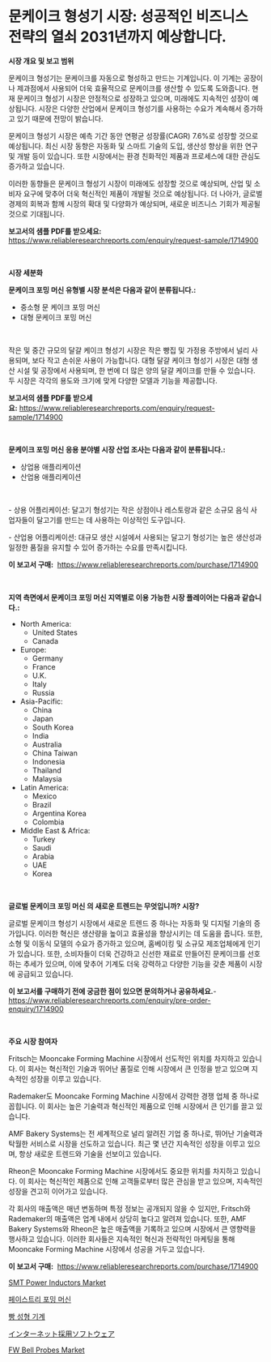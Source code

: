 <p><h1>문케이크 형성기 시장: 성공적인 비즈니스 전략의 열쇠 2031년까지 예상합니다.</h1></p><p><strong>시장 개요 및 보고 범위</strong></p>
<p><p>문케이크 형성기는 문케이크를 자동으로 형성하고 만드는 기계입니다. 이 기계는 공장이나 제과점에서 사용되어 더욱 효율적으로 문케이크를 생산할 수 있도록 도와줍니다. 현재 문케이크 형성기 시장은 안정적으로 성장하고 있으며, 미래에도 지속적인 성장이 예상됩니다. 시장은 다양한 산업에서 문케이크 형성기를 사용하는 수요가 계속해서 증가하고 있기 때문에 전망이 밝습니다.</p><p>문케이크 형성기 시장은 예측 기간 동안 연평균 성장률(CAGR) 7.6%로 성장할 것으로 예상됩니다. 최신 시장 동향은 자동화 및 스마트 기술의 도입, 생산성 향상을 위한 연구 및 개발 등이 있습니다. 또한 시장에서는 환경 친화적인 제품과 프로세스에 대한 관심도 증가하고 있습니다.</p><p>이러한 동향들은 문케이크 형성기 시장이 미래에도 성장할 것으로 예상되며, 산업 및 소비자 요구에 맞추어 더욱 혁신적인 제품이 개발될 것으로 예상됩니다. 더 나아가, 글로벌 경제의 회복과 함께 시장의 확대 및 다양화가 예상되며, 새로운 비즈니스 기회가 제공될 것으로 기대됩니다.</p></p>
<p><strong>보고서의 샘플 PDF를 받으세요:</strong> <a href="https://www.reliableresearchreports.com/enquiry/request-sample/1714900">https://www.reliableresearchreports.com/enquiry/request-sample/1714900</a></p>
<p>&nbsp;</p>
<p><strong>시장 세분화</strong></p>
<p><strong>문케이크 포밍 머신 유형별 시장 분석은 다음과 같이 분류됩니다.:</strong></p>
<p><ul><li>중소형 문 케이크 포밍 머신</li><li>대형 문케이크 포밍 머신</li></ul></p>
<p>&nbsp;</p>
<p><p>작은 및 중간 규모의 달걀 케이크 형성기 시장은 작은 빵집 및 가정용 주방에서 널리 사용되며, 보다 작고 손쉬운 사용이 가능합니다. 대형 달걀 케이크 형성기 시장은 대형 생산 시설 및 공장에서 사용되며, 한 번에 더 많은 양의 달걀 케이크를 만들 수 있습니다. 두 시장은 각각의 용도와 크기에 맞게 다양한 모델과 기능을 제공합니다.</p></p>
<p><strong>보고서의 샘플 PDF를 받으세요:</strong>&nbsp;<a href="https://www.reliableresearchreports.com/enquiry/request-sample/1714900">https://www.reliableresearchreports.com/enquiry/request-sample/1714900</a></p>
<p>&nbsp;</p>
<p><strong> 문케이크 포밍 머신 응용 분야별 시장 산업 조사는 다음과 같이 분류됩니다.:</strong></p>
<p><ul><li>상업용 애플리케이션</li><li>산업용 애플리케이션</li></ul></p>
<p>&nbsp;</p>
<p><p>- 상용 어플리케이션: 달고기 형성기는 작은 상점이나 레스토랑과 같은 소규모 음식 사업자들이 달고기를 만드는 데 사용하는 이상적인 도구입니다.</p><p>- 산업용 어플리케이션: 대규모 생산 시설에서 사용되는 달고기 형성기는 높은 생산성과 일정한 품질을 유지할 수 있어 증가하는 수요를 만족시킵니다.</p></p>
<p><strong>이 보고서 구매:</strong>&nbsp; <a href="https://www.reliableresearchreports.com/purchase/1714900">https://www.reliableresearchreports.com/purchase/1714900</a></p>
<p>&nbsp;</p>
<p><strong>지역 측면에서 문케이크 포밍 머신 지역별로 이용 가능한 시장 플레이어는 다음과 같습니다.:</strong></p>
<p><ul>
    <li>
        North America:
        <ul>
            <li>United States</li>
            <li>Canada</li>
        </ul>
    </li>
    <li>
        Europe:
        <ul>
            <li>Germany</li>
            <li>France</li>
            <li>U.K.</li>
            <li>Italy</li>
            <li>Russia</li>
        </ul>
    </li>
    <li>
        Asia-Pacific:
        <ul>
            <li>China</li>
            <li>Japan</li>
            <li>South Korea</li>
            <li>India</li>
            <li>Australia</li>
            <li>China Taiwan</li>
            <li>Indonesia</li>
            <li>Thailand</li>
            <li>Malaysia</li>
        </ul>
    </li>
    <li>
        Latin America:
        <ul>
            <li>Mexico</li>
            <li>Brazil</li>
            <li>Argentina Korea</li>
            <li>Colombia</li>
        </ul>
    </li>
    <li>
        Middle East & Africa:
        <ul>
            <li>Turkey</li>
            <li>Saudi</li>
            <li>Arabia</li>
            <li>UAE</li>
            <li>Korea</li>
        </ul>
    </li>
    </ul></p>
<p>&nbsp;</p>
<p><strong>글로벌 문케이크 포밍 머신 의 새로운 트렌드는 무엇입니까? 시장?</strong></p>
<p><p>글로벌 문케이크 형성기 시장에서 새로운 트렌드 중 하나는 자동화 및 디지털 기술의 증가입니다. 이러한 혁신은 생산량을 높이고 효율성을 향상시키는 데 도움을 줍니다. 또한, 소형 및 이동식 모델의 수요가 증가하고 있으며, 홈베이킹 및 소규모 제조업체에게 인기가 있습니다. 또한, 소비자들이 더욱 건강하고 신선한 재료로 만들어진 문케이크를 선호하는 추세가 있으며, 이에 맞추어 기계도 더욱 강력하고 다양한 기능을 갖춘 제품이 시장에 공급되고 있습니다.</p></p>
<p><strong>이 보고서를 구매하기 전에 궁금한 점이 있으면 문의하거나 공유하세요.</strong>- <a href="https://www.reliableresearchreports.com/enquiry/pre-order-enquiry/1714900">https://www.reliableresearchreports.com/enquiry/pre-order-enquiry/1714900</a></p>
<p>&nbsp;</p>
<p><strong>주요 시장 참여자</strong></p>
<p><p>Fritsch는 Mooncake Forming Machine 시장에서 선도적인 위치를 차지하고 있습니다. 이 회사는 혁신적인 기술과 뛰어난 품질로 인해 시장에서 큰 인정을 받고 있으며 지속적인 성장을 이루고 있습니다.</p><p>Rademaker도 Mooncake Forming Machine 시장에서 강력한 경쟁 업체 중 하나로 꼽힙니다. 이 회사는 높은 기술력과 혁신적인 제품으로 인해 시장에서 큰 인기를 끌고 있습니다.</p><p>AMF Bakery Systems는 전 세계적으로 널리 알려진 기업 중 하나로, 뛰어난 기술력과 탁월한 서비스로 시장을 선도하고 있습니다. 최근 몇 년간 지속적인 성장을 이루고 있으며, 항상 새로운 트렌드와 기술을 선보이고 있습니다.</p><p>Rheon은 Mooncake Forming Machine 시장에서도 중요한 위치를 차지하고 있습니다. 이 회사는 혁신적인 제품으로 인해 고객들로부터 많은 관심을 받고 있으며, 지속적인 성장을 견고히 이어가고 있습니다.</p><p>각 회사의 매출액은 매년 변동하며 특정 정보는 공개되지 않을 수 있지만, Fritsch와 Rademaker의 매출액은 업계 내에서 상당히 높다고 알려져 있습니다. 또한, AMF Bakery Systems와 Rheon은 높은 매출액을 기록하고 있으며 시장에서 큰 영향력을 행사하고 있습니다. 이러한 회사들은 지속적인 혁신과 전략적인 마케팅을 통해 Mooncake Forming Machine 시장에서 성공을 거두고 있습니다.</p></p>
<p><strong>이 보고서 구매:</strong>&nbsp;&nbsp;<a href="https://www.reliableresearchreports.com/purchase/1714900">https://www.reliableresearchreports.com/purchase/1714900</a></p>
<p><p><a href="https://github.com/abdelrhmankishk22/Market-Research-Report-List-3/blob/main/smt-power-inductors-market.md">SMT Power Inductors Market</a></p><p><a href="https://github.com/vsckjg50460/Market-Research-Report-List-1/blob/main/526551711368.md">페이스트리 포밍 머신</a></p><p><a href="https://github.com/akzkkws047661437/Market-Research-Report-List-1/blob/main/183602811367.md">빵 성형 기계</a></p><p><a href="https://github.com/EstelWisozk1/Market-Research-Report-List-1/blob/main/986625012112.md">インターネット採用ソフトウェア</a></p><p><a href="https://github.com/joannagoyvaerts/Market-Research-Report-List-2/blob/main/fw-bell-probes-market.md">FW Bell Probes Market</a></p></p>
